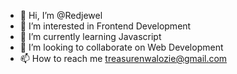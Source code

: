 - 👋 Hi, I’m @Redjewel
- 👀 I’m interested in Frontend Development
- 🌱 I’m currently learning Javascript
- 💞️ I’m looking to collaborate on Web Development
- 📫 How to reach me treasurenwalozie@gmail.com

<!---
Redjewel/Redjewel is a ✨ special ✨ repository because its `README.md` (this file) appears on your GitHub profile.
You can click the Preview link to take a look at your changes.
--->
